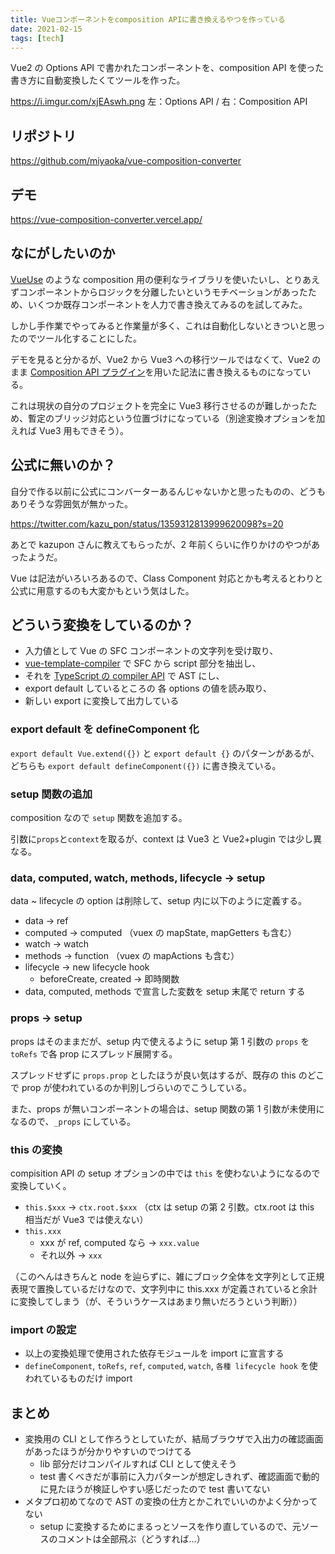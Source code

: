```yaml
---
title: Vueコンポーネントをcomposition APIに書き換えるやつを作っている
date: 2021-02-15
tags: [tech]
---
```


Vue2 の Options API で書かれたコンポーネントを、composition API を使った書き方に自動変換したくてツールを作った。

https://i.imgur.com/xjEAswh.png
左：Options API / 右：Composition API

## リポジトリ

https://github.com/miyaoka/vue-composition-converter

## デモ

https://vue-composition-converter.vercel.app/

## なにがしたいのか

[VueUse](https://vueuse.js.org/) のような composition 用の便利なライブラリを使いたいし、とりあえずコンポーネントからロジックを分離したいというモチベーションがあったため、いくつか既存コンポーネントを人力で書き換えてみるのを試してみた。

しかし手作業でやってみると作業量が多く、これは自動化しないときついと思ったのでツール化することにした。

デモを見ると分かるが、Vue2 から Vue3 への移行ツールではなくて、Vue2 のまま [Composition API プラグイン](https://github.com/vuejs/composition-api)を用いた記法に書き換えるものになっている。

これは現状の自分のプロジェクトを完全に Vue3 移行させるのが難しかったため、暫定のブリッジ対応という位置づけになっている（別途変換オプションを加えれば Vue3 用もできそう）。

## 公式に無いのか？

自分で作る以前に公式にコンバーターあるんじゃないかと思ったものの、どうもありそうな雰囲気が無かった。

https://twitter.com/kazu_pon/status/1359312813999620098?s=20

あとで kazupon さんに教えてもらったが、2 年前くらいに作りかけのやつがあったようだ。

Vue は記法がいろいろあるので、Class Component 対応とかも考えるとわりと公式に用意するのも大変かもという気はした。

## どういう変換をしているのか？

- 入力値として Vue の SFC コンポーネントの文字列を受け取り、
- [vue-template-compiler](https://github.com/vuejs/vue/tree/dev/packages/vue-template-compiler) で SFC から script 部分を抽出し、
- それを [TypeScript の compiler API](https://github.com/microsoft/TypeScript/wiki/Using-the-Compiler-API) で AST にし、
- export default しているところの 各 options の値を読み取り、
- 新しい export に変換して出力している

### export default を defineComponent 化

`export default Vue.extend({})` と `export default {}` のパターンがあるが、どちらも `export default defineComponent({})` に書き換えている。

### setup 関数の追加

composition なので `setup` 関数を追加する。

引数に`props`と`context`を取るが、context は Vue3 と Vue2+plugin では少し異なる。

### data, computed, watch, methods, lifecycle -> setup

data ~ lifecycle の option は削除して、setup 内に以下のように定義する。

- data -> ref
- computed -> computed （vuex の mapState, mapGetters も含む）
- watch -> watch
- methods -> function （vuex の mapActions も含む）
- lifecycle -> new lifecycle hook
  - beforeCreate, created -> 即時関数
- data, computed, methods で宣言した変数を setup 末尾で return する

### props -> setup

props はそのままだが、setup 内で使えるように setup 第 1 引数の `props` を `toRefs` で各 prop にスプレッド展開する。

スプレッドせずに `props.prop` としたほうが良い気はするが、既存の this のどこで prop が使われているのか判別しづらいのでこうしている。

また、props が無いコンポーネントの場合は、setup 関数の第 1 引数が未使用になるので、`_props` にしている。

### this の変換

compisition API の setup オプションの中では `this` を使わないようになるので変換していく。

- `this.$xxx` -> `ctx.root.$xxx` （ctx は setup の第 2 引数。ctx.root は this 相当だが Vue3 では使えない）
- `this.xxx`
  - xxx が ref, computed なら -> `xxx.value`
  - それ以外 -> `xxx`

（このへんはきちんと node を辿らずに、雑にブロック全体を文字列として正規表現で置換しているだけなので、文字列中に this.xxx が定義されていると余計に変換してしまう（が、そういうケースはあまり無いだろうという判断））

### import の設定

- 以上の変換処理で使用された依存モジュールを import に宣言する
- `defineComponent`, `toRefs`, `ref`, `computed`, `watch`, `各種 lifecycle hook` を使われているものだけ import

## まとめ

- 変換用の CLI として作ろうとしていたが、結局ブラウザで入出力の確認画面があったほうが分かりやすいのでつけてる
  - lib 部分だけコンパイルすれば CLI として使えそう
  - test 書くべきだが事前に入力パターンが想定しきれず、確認画面で動的に見たほうが検証しやすい感じだったので test 書いてない
- メタプロ初めてなので AST の変換の仕方とかこれでいいのかよく分かってない
  - setup に変換するためにまるっとソースを作り直しているので、元ソースのコメントは全部飛ぶ（どうすれば…）
